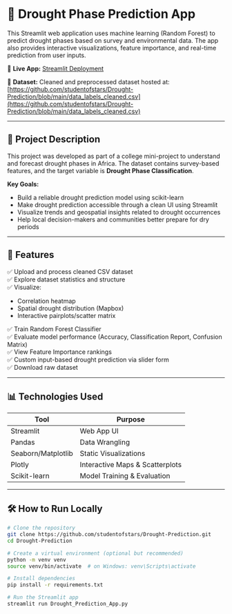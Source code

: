 # 🌾 Drought Phase Prediction App

This Streamlit web application uses machine learning (Random Forest) to predict drought phases based on survey and environmental data. The app also provides interactive visualizations, feature importance, and real-time prediction from user inputs.

🔗 **Live App:** [Streamlit Deployment](https://drought-prediction-project.streamlit.app/)

📂 **Dataset:** Cleaned and preprocessed dataset hosted at:  
[https://github.com/studentofstars/Drought-Prediction/blob/main/data_labels_cleaned.csv](https://github.com/studentofstars/Drought-Prediction/blob/main/data_labels_cleaned.csv)

---

## 📌 Project Description

This project was developed as part of a college mini-project to understand and forecast drought phases in Africa. The dataset contains survey-based features, and the target variable is **Drought Phase Classification**.

**Key Goals:**
- Build a reliable drought prediction model using scikit-learn
- Make drought prediction accessible through a clean UI using Streamlit
- Visualize trends and geospatial insights related to drought occurrences
- Help local decision-makers and communities better prepare for dry periods

---

## 🚀 Features

✅ Upload and process cleaned CSV dataset  
✅ Explore dataset statistics and structure  
✅ Visualize:
- Correlation heatmap
- Spatial drought distribution (Mapbox)
- Interactive pairplots/scatter matrix  

✅ Train Random Forest Classifier  
✅ Evaluate model performance (Accuracy, Classification Report, Confusion Matrix)  
✅ View Feature Importance rankings  
✅ Custom input-based drought prediction via slider form  
✅ Download raw dataset  

---

## 📊 Technologies Used

| Tool           | Purpose                         |
|----------------|----------------------------------|
| Streamlit      | Web App UI                      |
| Pandas         | Data Wrangling                  |
| Seaborn/Matplotlib | Static Visualizations        |
| Plotly         | Interactive Maps & Scatterplots |
| Scikit-learn   | Model Training & Evaluation     |

---

## 🛠 How to Run Locally

```bash
# Clone the repository
git clone https://github.com/studentofstars/Drought-Prediction.git
cd Drought-Prediction

# Create a virtual environment (optional but recommended)
python -m venv venv
source venv/bin/activate  # on Windows: venv\Scripts\activate

# Install dependencies
pip install -r requirements.txt

# Run the Streamlit app
streamlit run Drought_Prediction_App.py
